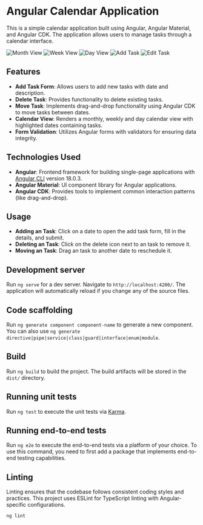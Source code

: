 # Angular Calendar Application

This is a simple calendar application built using Angular, Angular Material, and Angular CDK. The application allows users to manage tasks through a calendar interface.

![Month View](/screenshots/1.png?raw=true "Month View")
![Week View](/screenshots/2.png?raw=true "Week View")
![Day View](/screenshots/3.png?raw=true "Day View")
![Add Task](/screenshots/4.png?raw=true "Add Task")
![Edit Task](/screenshots/5.png?raw=true "Edit Task")


## Features
- **Add Task Form**: Allows users to add new tasks with date and description.
- **Delete Task**: Provides functionality to delete existing tasks.
- **Move Task**: Implements drag-and-drop functionality using Angular CDK to move tasks between dates.
- **Calendar View**: Renders a monthly, weekly and day calendar view with highlighted dates containing tasks.
- **Form Validation**: Utilizes Angular forms with validators for ensuring data integrity.

## Technologies Used
- **Angular**: Frontend framework for building single-page applications with [Angular CLI](https://github.com/angular/angular-cli) version 18.0.3.
- **Angular Material**: UI component library for Angular applications.
- **Angular CDK**: Provides tools to implement common interaction patterns (like drag-and-drop).

## Usage
- **Adding an Task**: Click on a date to open the add task form, fill in the details, and submit.
- **Deleting an Task**: Click on the delete icon next to an task to remove it.
- **Moving an Task**: Drag an task to another date to reschedule it.

## Development server

Run `ng serve` for a dev server. Navigate to `http://localhost:4200/`. The application will automatically reload if you change any of the source files.

## Code scaffolding

Run `ng generate component component-name` to generate a new component. You can also use `ng generate directive|pipe|service|class|guard|interface|enum|module`.

## Build

Run `ng build` to build the project. The build artifacts will be stored in the `dist/` directory.

## Running unit tests

Run `ng test` to execute the unit tests via [Karma](https://karma-runner.github.io).

## Running end-to-end tests

Run `ng e2e` to execute the end-to-end tests via a platform of your choice. To use this command, you need to first add a package that implements end-to-end testing capabilities.

## Linting
Linting ensures that the codebase follows consistent coding styles and practices. This project uses ESLint for TypeScript linting with Angular-specific configurations.

```bash
ng lint
```